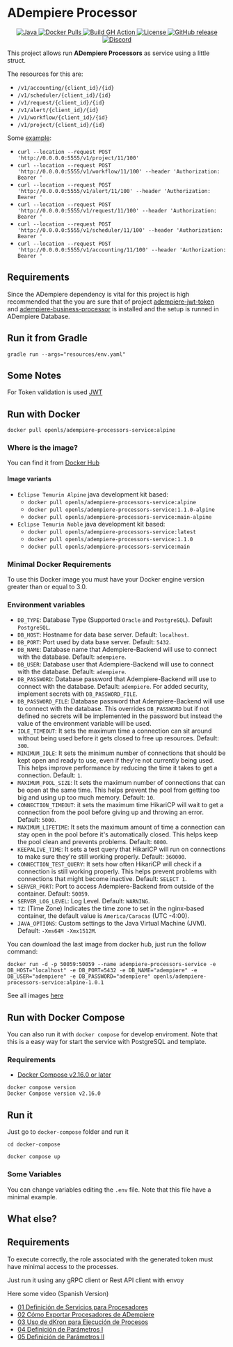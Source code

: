 # ADempiere Processor

<p align="center">
  <a href="https://adoptium.net/es/temurin/releases/?version=17">
    <img src="https://badgen.net/badge/Java/17/orange" alt="Java">
  </a>
  <a href="https://hub.docker.com/r/openls/adempiere-processors-service">
    <img src="https://img.shields.io/docker/pulls/openls/adempiere-s-service.svg" alt="Docker Pulls">
  </a>
  <a href="https://github.com/adempiere/adempiere-processors-service/actions/workflows/ci.yml">
    <img src="https://github.com/adempiere/adempiere-processors-service/actions/workflows/ci.yml/badge.svg" alt="Build GH Action">
  </a>
  <a href="https://github.com/adempiere/adempiere-processors-service/blob/master/LICENSE">
    <img src="https://img.shields.io/badge/license-GNU/GPL%20(v2)-blue" alt="License">
  </a>
  <a href="https://github.com/adempiere/adempiere-processors-service/releases/latest">
    <img src="https://img.shields.io/github/release/adempiere/adempiere-processors-service.svg" alt="GitHub release">
  </a>
  <a href="https://discord.gg/T6eH6A7PJZ">
    <img src="https://badgen.net/badge/discord/join%20chat" alt="Discord">
  </a>
</p>

This project allows run **ADempiere Processors** as service using a little struct.

The resources for this are:

- `/v1/accounting/{client_id}/{id}`
- `/v1/scheduler/{client_id}/{id}`
- `/v1/request/{client_id}/{id}`
- `/v1/alert/{client_id}/{id}`
- `/v1/workflow/{client_id}/{id}`
- `/v1/project/{client_id}/{id}`

Some [example](https://documenter.getpostman.com/view/18440575/2s9YR83ChQ):

- `curl --location --request POST 'http://0.0.0.0:5555/v1/project/11/100'`
- `curl --location --request POST 'http://0.0.0.0:5555/v1/workflow/11/100' --header 'Authorization: Bearer '`
- `curl --location --request POST 'http://0.0.0.0:5555/v1/alert/11/100' --header 'Authorization: Bearer '`
- `curl --location --request POST 'http://0.0.0.0:5555/v1/request/11/100' --header 'Authorization: Bearer '`
- `curl --location --request POST 'http://0.0.0.0:5555/v1/scheduler/11/100' --header 'Authorization: Bearer '`
- `curl --location --request POST 'http://0.0.0.0:5555/v1/accounting/11/100' --header 'Authorization: Bearer '`

## Requirements
 
Since the ADempiere dependency is vital for this project is high recommended that the you are sure that of project [adempiere-jwt-token](https://github.com/adempiere/adempiere-jwt-token) and [adempiere-business-processor](https://github.com/adempiere/adempiere-business-processors) is installed and the setup is runned in ADempiere Database.

## Run it from Gradle

```Shell
gradle run --args="resources/env.yaml"
```


## Some Notes

For Token validation is used [JWT](https://www.viralpatel.net/java-create-validate-jwt-token/)

## Run with Docker

```Shell
docker pull openls/adempiere-processors-service:alpine
```

### Where is the image?

You can find it from [Docker Hub](https://hub.docker.com/r/openls/adempiere-processors-service/tags)

#### Image variants
 * `Eclipse Temurin Alpine` java development kit based:
   * `docker pull openls/adempiere-processors-service:alpine`
   * `docker pull openls/adempiere-processors-service:1.1.0-alpine`
   * `docker pull openls/adempiere-processors-service:main-alpine`
 * `Eclipse Temurin Noble` java development kit based:
   * `docker pull openls/adempiere-processors-service:latest`
   * `docker pull openls/adempiere-processors-service:1.1.0`
   * `docker pull openls/adempiere-processors-service:main`


### Minimal Docker Requirements
To use this Docker image you must have your Docker engine version greater than or equal to 3.0.

### Environment variables
 * `DB_TYPE`: Database Type (Supported `Oracle` and `PostgreSQL`). Default `PostgreSQL`.
 * `DB_HOST`: Hostname for data base server. Default: `localhost`.
 * `DB_PORT`: Port used by data base server. Default: `5432`.
 * `DB_NAME`: Database name that Adempiere-Backend will use to connect with the database. Default: `adempiere`.
 * `DB_USER`: Database user that Adempiere-Backend will use to connect with the database. Default: `adempiere`.
 * `DB_PASSWORD`: Database password that Adempiere-Backend will use to connect with the database. Default: `adempiere`. For added security, implement secrets with `DB_PASSWORD_FILE`.
 * `DB_PASSWORD_FILE`: Database password that Adempiere-Backend will use to connect with the database. This overrides `DB_PASSWORD` but if not defined no secrets will be implemented in the password but instead the value of the environment variable will be used.
 * `IDLE_TIMEOUT`: It sets the maximum time a connection can sit around without being used before it gets closed to free up resources. Default: `300`.
 * `MINIMUM_IDLE`: It sets the minimum number of connections that should be kept open and ready to use, even if they're not currently being used. This helps improve performance by reducing the time it takes to get a connection. Default: `1`.
 * `MAXIMUM_POOL_SIZE`: It sets the maximum number of connections that can be open at the same time. This helps prevent the pool from getting too big and using up too much memory. Default: `10`.
 * `CONNECTION_TIMEOUT`: it sets the maximum time HikariCP will wait to get a connection from the pool before giving up and throwing an error. Default: `5000`.
 * `MAXIMUM_LIFETIME`: It sets the maximum amount of time a connection can stay open in the pool before it's automatically closed. This helps keep the pool clean and prevents problems. Default: `6000`.
 * `KEEPALIVE_TIME`: It sets a test query that HikariCP will run on connections to make sure they're still working properly. Default: `360000`.
 * `CONNECTION_TEST_QUERY`: It sets how often HikariCP will check if a connection is still working properly. This helps prevent problems with connections that might become inactive. Default: `SELECT 1`.
 * `SERVER_PORT`: Port to access Adempiere-Backend from outside of the container. Default: `50059`.
 * `SERVER_LOG_LEVEL`: Log Level. Default: `WARNING`.
 * `TZ`: (Time Zone) Indicates the time zone to set in the nginx-based container, the default value is `America/Caracas` (UTC -4:00).
 * `JAVA_OPTIONS`: Custom settings to the Java Virtual Machine (JVM). Default: `-Xms64M -Xmx1512M`.

You can download the last image from docker hub, just run the follow command:

```Shell
docker run -d -p 50059:50059 --name adempiere-processors-service -e DB_HOST="localhost" -e DB_PORT=5432 -e DB_NAME="adempiere" -e DB_USER="adempiere" -e DB_PASSWORD="adempiere" openls/adempiere-processors-service:alpine-1.0.1
```

See all images [here](https://hub.docker.com/r/openls/adempiere-processors-service)

## Run with Docker Compose

You can also run it with `docker compose` for develop enviroment. Note that this is a easy way for start the service with PostgreSQL and template.

### Requirements

- [Docker Compose v2.16.0 or later](https://docs.docker.com/compose/install/linux/)

```Shell
docker compose version
Docker Compose version v2.16.0
```

## Run it

Just go to `docker-compose` folder and run it

```Shell
cd docker-compose
```

```Shell
docker compose up
```

### Some Variables

You can change variables editing the `.env` file. Note that this file have a minimal example.


## What else?

## Requirements
To execute correctly, the role associated with the generated token must have minimal access to the processes.

Just run it using any gRPC client or Rest API client with envoy

Here some video (Spanish Version)

- [01 Definición de Servicios para Procesadores](https://www.loom.com/share/7c14ffbad8444430a809836867728f1e?sid=59c59671-0e41-4f08-8a77-f9277da2d132)
- [02 Cómo Exportar Procesadores de ADempiere](https://www.loom.com/share/1b00a0512f8244fea098b02e32d9fc28?sid=08e6a94b-52c2-4b13-99f5-c4c7427332ef)
- [03 Uso de dKron para Ejecución de Procesos](https://www.loom.com/share/3d8850daca1b45cea43d402c1191ef81?sid=85ca2797-a406-437f-a70f-a84b33fc8f6b)
- [04 Definición de Parámetros I](https://www.loom.com/share/a54d18a96fa54ae4bf01e438aef4c616?sid=c66825e0-2f93-40d3-8565-d42e9ddb9d98)
- [05 Definición de Parámetros II](https://www.loom.com/share/54c8789b39bc4d0abefb0618e2a74dd8?sid=b85d27fd-55ae-400b-a90a-dc405b149b52)
